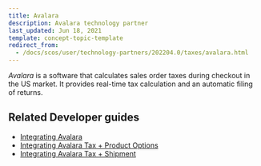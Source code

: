 ```yaml
---
title: Avalara
description: Avalara technology partner
last_updated: Jun 18, 2021
template: concept-topic-template
redirect_from:
  - /docs/scos/user/technology-partners/202204.0/taxes/avalara.html
---
```


*Avalara* is a software that calculates sales order taxes during checkout in the US market. It provides real-time tax calculation and an automatic filing of returns. 

## Related Developer guides

* [Integrating Avalara](/docs/scos/dev/technology-partner-guides/{{page.version}}/taxes/avalara/integrate-avalara.html)
* [Integrating Avalara Tax + Product Options](/docs/scos/dev/technology-partner-guides/taxes/avalara/integrate-avalara-tax-product-options.html)
* [Integrating Avalara Tax + Shipment](/docs/scos/dev/technology-partner-guides/{{page.version}}/taxes/avalara/integrate-avalara-tax-shipment.html)
